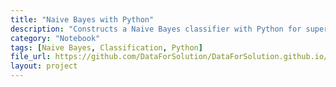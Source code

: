 ```yaml
---
title: "Naive Bayes with Python"
description: "Constructs a Naive Bayes classifier with Python for supervised learning tasks."
category: "Notebook"
tags: [Naive Bayes, Classification, Python]
file_url: https://github.com/DataForSolution/DataForSolution.github.io/blob/main/projects/Construct%20a%20Naive%20Bayes%20model%20with%20Python.ipynb
layout: project
---
```

